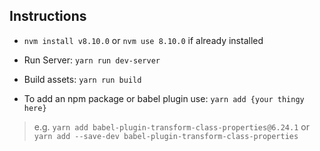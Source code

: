 ## Instructions

 * `nvm install v8.10.0` or `nvm use 8.10.0` if already installed

 * Run Server: `yarn run dev-server`
 
 * Build assets: `yarn run build`
 
 * To add an npm package or babel plugin use: `yarn add {your thingy here}`
 
  > e.g. `yarn add babel-plugin-transform-class-properties@6.24.1`
  > or `yarn add --save-dev babel-plugin-transform-class-properties`

